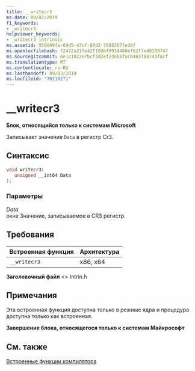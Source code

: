 ```yaml
---
title: __writecr3
ms.date: 09/02/2019
f1_keywords:
- _writecr3
helpviewer_keywords:
- _writecr3 intrinsic
ms.assetid: 959d49fa-69d5-47cf-88d2-7688367fe38f
ms.openlocfilehash: f2472a21fe42f10dbf0918480ef02f7e48109747
ms.sourcegitcommit: 6e1c1822e7bcf3d2ef23eb8fac6465f88743facf
ms.translationtype: MT
ms.contentlocale: ru-RU
ms.lasthandoff: 09/03/2019
ms.locfileid: "70219271"
---
```

# <a name="__writecr3"></a>__writecr3

**Блок, относящийся только к системам Microsoft**

Записывает значение `Data` в регистр Cr3.

## <a name="syntax"></a>Синтаксис

```C
void writecr3(
   unsigned __int64 Data
);
```

### <a name="parameters"></a>Параметры

*Data*\
окне Значение, записываемое в CR3 регистр.

## <a name="requirements"></a>Требования

|Встроенная функция|Архитектура|
|---------------|------------------|
|`__writecr3`|x86, x64|

**Заголовочный файл** \<> Intrin.h

## <a name="remarks"></a>Примечания

Эта встроенная функция доступна только в режиме ядра и процедура доступна только как встроенная.

**Завершение блока, относящегося только к системам Майкрософт**

## <a name="see-also"></a>См. также

[Встроенные функции компилятора](../intrinsics/compiler-intrinsics.md)
